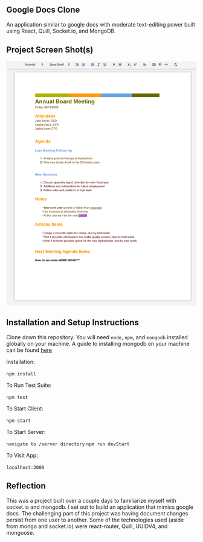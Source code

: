 ## Google Docs Clone

An application similar to google docs with moderate text-editing power built using React, Quill, Socket.io, and MongoDB.

## Project Screen Shot(s)

![Google Docs](/screenshot.png?raw=true "Google Docs Clone")


## Installation and Setup Instructions 

Clone down this repository. You will need `node`, `npm`, and `mongodb` installed globally on your machine.
A guide to installing mongodb on your machine can be found [here](https://docs.mongodb.com/manual/administration/install-community/)

Installation:

`npm install`  

To Run Test Suite:  

`npm test`  

To Start Client:

`npm start`  

To Start Server:

`navigate to /server directory`
`npm run devStart`

To Visit App:

`localhost:3000`  

## Reflection

This was a project built over a couple days to familiarize myself with socket.io and mongodb. I set out to build an application that mimics google docs. The challenging part of this project was having document changes persist from one user to another. Some of the technologies used (aside from mongo and socket.io) were react-router, Quill, UUIDV4, and mongoose. 
